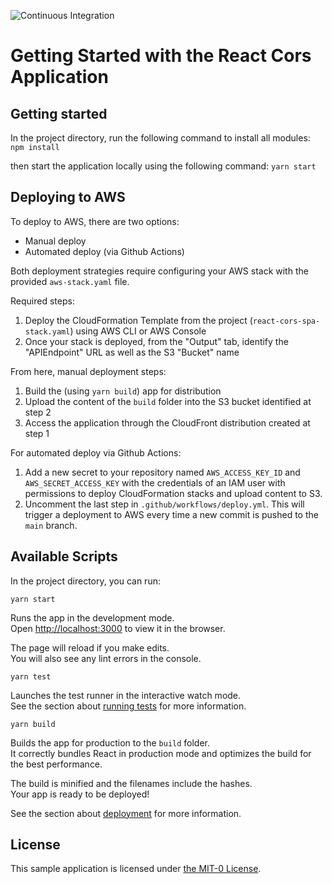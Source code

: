 ![Continuous Integration](https://github.com/treehousetechnology/react-typescript-s3-template/actions/workflows/ci.yml/badge.svg)

# Getting Started with the React Cors Application

## Getting started

In the project directory, run the following command to install all modules:
`npm install`

then start the application locally using the following command:
`yarn start`

## Deploying to AWS

To deploy to AWS, there are two options:

- Manual deploy
- Automated deploy (via Github Actions)

Both deployment strategies require configuring your AWS stack with the provided `aws-stack.yaml` file.

Required steps:

1. Deploy the CloudFormation Template from the project (`react-cors-spa-stack.yaml`) using AWS CLI or AWS Console
2. Once your stack is deployed, from the "Output" tab, identify the "APIEndpoint" URL as well as the S3 "Bucket" name

From here, manual deployment steps:

1. Build the (using `yarn build`) app for distribution
2. Upload the content of the `build` folder into the S3 bucket identified at step 2
3. Access the application through the CloudFront distribution created at step 1

For automated deploy via Github Actions:

1. Add a new secret to your repository named `AWS_ACCESS_KEY_ID` and `AWS_SECRET_ACCESS_KEY` with the credentials of an IAM user with permissions to deploy CloudFormation stacks and upload content to S3.
2. Uncomment the last step in `.github/workflows/deploy.yml`. This will trigger a deployment to AWS every time a new commit is pushed to the `main` branch.

## Available Scripts

In the project directory, you can run:

`yarn start`

Runs the app in the development mode.\
Open [http://localhost:3000](http://localhost:3000) to view it in the browser.

The page will reload if you make edits.\
You will also see any lint errors in the console.

`yarn test`

Launches the test runner in the interactive watch mode.\
See the section about [running tests](https://facebook.github.io/create-react-app/docs/running-tests) for more information.

`yarn build`

Builds the app for production to the `build` folder.\
It correctly bundles React in production mode and optimizes the build for the best performance.

The build is minified and the filenames include the hashes.\
Your app is ready to be deployed!

See the section about [deployment](https://facebook.github.io/create-react-app/docs/deployment) for more information.

## License

This sample application is licensed under [the MIT-0 License](https://github.com/aws/mit-0).
